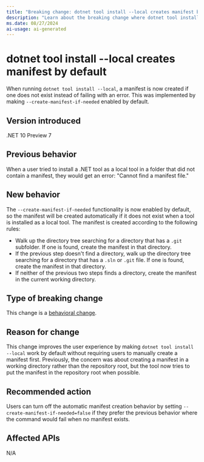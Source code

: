 ```yaml
---
title: "Breaking change: dotnet tool install --local creates manifest by default"
description: "Learn about the breaking change where dotnet tool install --local now creates a manifest by default using --create-manifest-if-needed behavior."
ms.date: 08/27/2024
ai-usage: ai-generated
---
```


# dotnet tool install --local creates manifest by default

When running `dotnet tool install --local`, a manifest is now created if one does not exist instead of failing with an error. This was implemented by making `--create-manifest-if-needed` enabled by default.

## Version introduced

.NET 10 Preview 7

## Previous behavior

When a user tried to install a .NET tool as a local tool in a folder that did not contain a manifest, they would get an error: "Cannot find a manifest file."

## New behavior

The `--create-manifest-if-needed` functionality is now enabled by default, so the manifest will be created automatically if it does not exist when a tool is installed as a local tool. The manifest is created according to the following rules:

- Walk up the directory tree searching for a directory that has a `.git` subfolder. If one is found, create the manifest in that directory.
- If the previous step doesn't find a directory, walk up the directory tree searching for a directory that has a `.sln` or `.git` file. If one is found, create the manifest in that directory.
- If neither of the previous two steps finds a directory, create the manifest in the current working directory.

## Type of breaking change

This change is a [behavioral change](../../categories.md#behavioral-change).

## Reason for change

This change improves the user experience by making `dotnet tool install --local` work by default without requiring users to manually create a manifest first. Previously, the concern was about creating a manifest in a working directory rather than the repository root, but the tool now tries to put the manifest in the repository root when possible.

## Recommended action

Users can turn off the automatic manifest creation behavior by setting `--create-manifest-if-needed=false` if they prefer the previous behavior where the command would fail when no manifest exists.

## Affected APIs

N/A